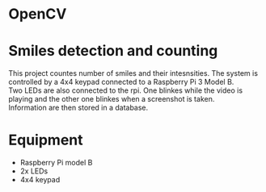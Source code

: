 # OpenCV
# Smiles detection and counting  
This project countes number of smiles and their intesnsities.
The system is controlled by a 4x4 keypad connected to a Raspberry Pi 3 Model B.  
Two LEDs are also connected to the rpi. One blinkes while the video is playing and the other one blinkes when a screenshot is taken.  
Information are then stored in a database.

# Equipment
- Raspberry Pi model B  
- 2x LEDs  
- 4x4 keypad  

